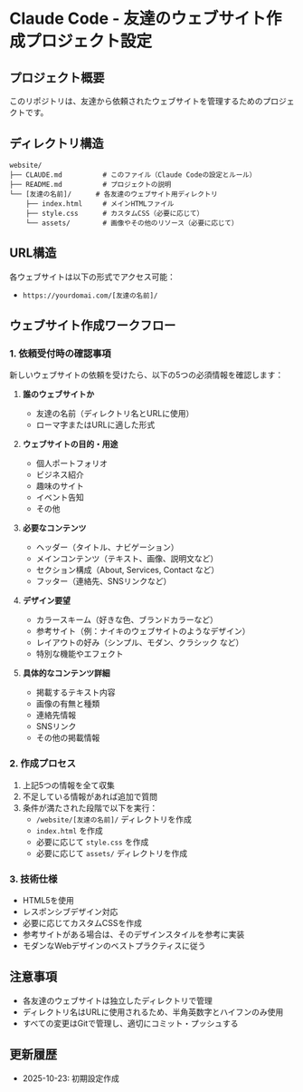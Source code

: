 # Claude Code - 友達のウェブサイト作成プロジェクト設定

## プロジェクト概要
このリポジトリは、友達から依頼されたウェブサイトを管理するためのプロジェクトです。

## ディレクトリ構造
```
website/
├── CLAUDE.md          # このファイル（Claude Codeの設定とルール）
├── README.md          # プロジェクトの説明
└── [友達の名前]/      # 各友達のウェブサイト用ディレクトリ
    ├── index.html     # メインHTMLファイル
    ├── style.css      # カスタムCSS（必要に応じて）
    └── assets/        # 画像やその他のリソース（必要に応じて）
```

## URL構造
各ウェブサイトは以下の形式でアクセス可能：
- `https://yourdomai.com/[友達の名前]/`

## ウェブサイト作成ワークフロー

### 1. 依頼受付時の確認事項
新しいウェブサイトの依頼を受けたら、以下の5つの必須情報を確認します：

1. **誰のウェブサイトか**
   - 友達の名前（ディレクトリ名とURLに使用）
   - ローマ字またはURLに適した形式

2. **ウェブサイトの目的・用途**
   - 個人ポートフォリオ
   - ビジネス紹介
   - 趣味のサイト
   - イベント告知
   - その他

3. **必要なコンテンツ**
   - ヘッダー（タイトル、ナビゲーション）
   - メインコンテンツ（テキスト、画像、説明文など）
   - セクション構成（About, Services, Contact など）
   - フッター（連絡先、SNSリンクなど）

4. **デザイン要望**
   - カラースキーム（好きな色、ブランドカラーなど）
   - 参考サイト（例：ナイキのウェブサイトのようなデザイン）
   - レイアウトの好み（シンプル、モダン、クラシック など）
   - 特別な機能やエフェクト

5. **具体的なコンテンツ詳細**
   - 掲載するテキスト内容
   - 画像の有無と種類
   - 連絡先情報
   - SNSリンク
   - その他の掲載情報

### 2. 作成プロセス
1. 上記5つの情報を全て収集
2. 不足している情報があれば追加で質問
3. 条件が満たされた段階で以下を実行：
   - `/website/[友達の名前]/` ディレクトリを作成
   - `index.html` を作成
   - 必要に応じて `style.css` を作成
   - 必要に応じて `assets/` ディレクトリを作成

### 3. 技術仕様
- HTML5を使用
- レスポンシブデザイン対応
- 必要に応じてカスタムCSSを作成
- 参考サイトがある場合は、そのデザインスタイルを参考に実装
- モダンなWebデザインのベストプラクティスに従う

## 注意事項
- 各友達のウェブサイトは独立したディレクトリで管理
- ディレクトリ名はURLに使用されるため、半角英数字とハイフンのみ使用
- すべての変更はGitで管理し、適切にコミット・プッシュする

## 更新履歴
- 2025-10-23: 初期設定作成
